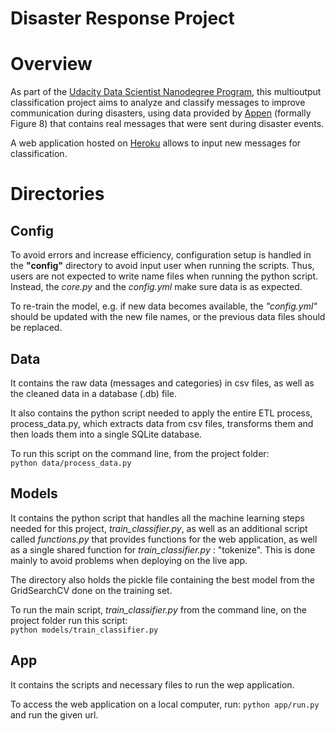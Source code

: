 # Disaster Response Project
# Overview
As part of the <a href="https://www.udacity.com/course/data-scientist-nanodegree--nd025">Udacity Data Scientist Nanodegree Program</a>, this multioutput classification project aims to analyze and classify messages to improve communication during disasters, using data provided by <a href="https://appen.com/">Appen</a> (formally Figure 8) that contains real messages that were sent during disaster events.

A web application hosted on [Heroku]() allows to input new messages for classification.

# Directories

## Config
To avoid errors and increase efficiency, configuration setup is handled in the **"config"** directory to avoid input user when running the scripts. Thus, users are not expected to write name files when running the python script. Instead, the *core.py* and the *config.yml* make sure data is as expected.

To re-train the model, e.g. if new data becomes available, the *"config.yml"* should be updated with the new file names, or the previous data files should be replaced.

## Data
It contains the raw data (messages and categories) in csv files, as well as the cleaned data in a database (.db) file.

It also contains the python script needed to apply the entire ETL process, process_data.py, which extracts data from csv files, transforms them and then loads them into a single SQLite database.

To run this script on the command line, from the project folder: <br>
`python data/process_data.py`

## Models
It contains the python script that handles all the machine learning steps needed for this project, *train_classifier.py*, as well as an additional script called *functions.py* that provides functions for the web application, as well as a single shared function for *train_classifier.py* : "tokenize". This is done mainly to avoid problems when deploying on the live app.

The directory also holds the pickle file containing the best model from the GridSearchCV done on the training set.

To run the main script, *train_classifier.py* from the command line, on the project folder run this script:<br> `python models/train_classifier.py`

## App
It contains the scripts and necessary files to run the wep application.

To access the web application on a local computer, run: `python app/run.py` and run the given url.
